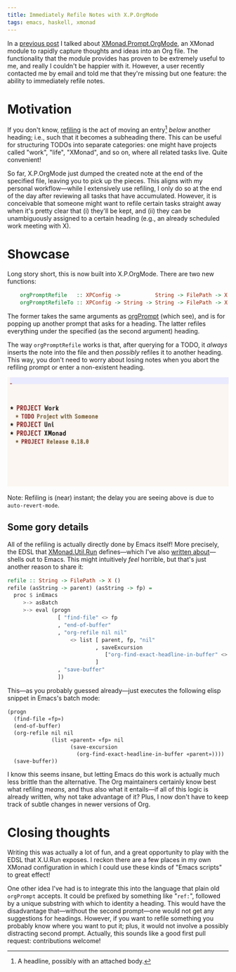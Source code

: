 ```yaml
---
title: Immediately Refile Notes with X.P.OrgMode
tags: emacs, haskell, xmonad
---
```


In a [previous post][orgmode-post] I talked about
[XMonad.Prompt.OrgMode], an XMonad module to rapidly capture thoughts
and ideas into an Org file.  The functionality that the module provides
has proven to be extremely useful to me, and really I couldn't be
happier with it.  However, a user recently contacted me by email and
told me that they're missing but one feature: the ability to immediately
refile notes.

[XMonad.Prompt.OrgMode]: https://xmonad.github.io/xmonad-docs/xmonad-contrib/XMonad-Prompt-OrgMode.html
[orgmode-post]: /posts/orgmode-prompt/2022-08-27-xmonad-and-org-mode.html

<!--more-->

# Motivation

If you don't know, [refiling] is the act of moving an entry[^1] *below*
another heading; i.e., such that it becomes a subheading there.  This
can be useful for structuring TODOs into separate categories: one might
have projects called "work", "life", "XMonad", and so on, where all
related tasks live.  Quite convenient!

So far, X.P.OrgMode just dumped the created note at the end of the
specified file, leaving you to pick up the pieces.  This aligns with my
personal workflow—while I extensively use refiling, I only do so at the
end of the day after reviewing all tasks that have accumulated.
However, it is conceivable that someone might want to refile certain
tasks straight away when it's pretty clear that (i) they'll be kept, and
(ii) they can be unambiguously assigned to a certain heading (e.g., an
already scheduled work meeting with X).

# Showcase

Long story short, this is now built into X.P.OrgMode.  There are two new
functions:

``` haskell
    orgPromptRefile   :: XPConfig ->           String -> FilePath -> X ()
    orgPromptRefileTo :: XPConfig -> String -> String -> FilePath -> X ()
```

The former takes the same arguments as [orgPrompt] (which see), and is
for popping up another prompt that asks for a heading.  The latter
refiles everything under the specified (as the second argument) heading.

The way `orgPromptRefile` works is that, after querying for a TODO, it
*always* inserts the note into the file and then *possibly* refiles it
to another heading.  This way, you don't need to worry about losing
notes when you abort the refiling prompt or enter a non-existent
heading.

<img class="pure-img" src="../images/orgmode-refiling/refiling.gif">

Note: Refiling is (near) instant; the delay you are seeing above is due
to `auto-revert-mode`.

## Some gory details

All of the refiling is actually directly done by Emacs itself!  More
precisely, the EDSL that [XMonad.Util.Run] defines—which I've also
[written about][calling-emacs-from-xmonad]—shells out to Emacs.  This
might intuitively *feel* horrible, but that's just another reason to
share it:

``` haskell
refile :: String -> FilePath -> X ()
refile (asString -> parent) (asString -> fp) =
  proc $ inEmacs
     >-> asBatch
     >-> eval (progn
                [ "find-file" <> fp
                , "end-of-buffer"
                , "org-refile nil nil"
                    <> list [ parent, fp, "nil"
                            , saveExcursion
                               ["org-find-exact-headline-in-buffer" <> parent]
                            ]
                , "save-buffer"
                ])
```

This—as you probably guessed already—just executes the following elisp
snippet in Emacs's batch mode:

``` emacs-lisp
(progn
  (find-file «fp»)
  (end-of-buffer)
  (org-refile nil nil
              (list «parent» «fp» nil
                    (save-excursion
                      (org-find-exact-headline-in-buffer «parent»))))
  (save-buffer))
```

I know this seems insane, but letting Emacs do this work is actually
much less brittle than the alternative.  The Org maintainers certainly
know best what refiling *means*, and thus also what it entails—if all of
this logic is already written, why not take advantage of it?  Plus, I
now don't have to keep track of subtle changes in newer versions of Org.

# Closing thoughts

Writing this was actually a lot of fun, and a great opportunity to play
with the EDSL that X.U.Run exposes.  I reckon there are a few places in
my own XMonad configuration in which I could use these kinds of "Emacs
scripts" to great effect!

One other idea I've had is to integrate this into the language that
plain old `orgPrompt` accepts.  It could be prefixed by something like
"`ref:`", followed by a unique substring with which to identity a
heading.  This would have the disadvantage that—without the second
prompt—one would not get any suggestions for headings.  However, if you
want to refile something you probably know where you want to put it;
plus, it would not involve a possibly distracting second prompt.
Actually, this sounds like a good first pull request: contributions
welcome!

[XMonad.Util.Run]: https://hackage.haskell.org/package/xmonad-contrib/docs/XMonad-Util-Run.html
[XMonad.Util.Run]: https://hackage.haskell.org/package/xmonad-contrib/docs/XMonad-Util-Run.html
[calling-emacs-from-xmonad]: /posts/2022-05-25-calling-emacs-from-xmonad.html
[orgPrompt]: https://hackage.haskell.org/package/xmonad-contrib-0.17.1/docs/XMonad-Prompt-OrgMode.html#v:orgPrompt
[refiling]: https://orgmode.org/manual/Refile-and-Copy.html

[^1]: A headline, possibly with an attached body.
